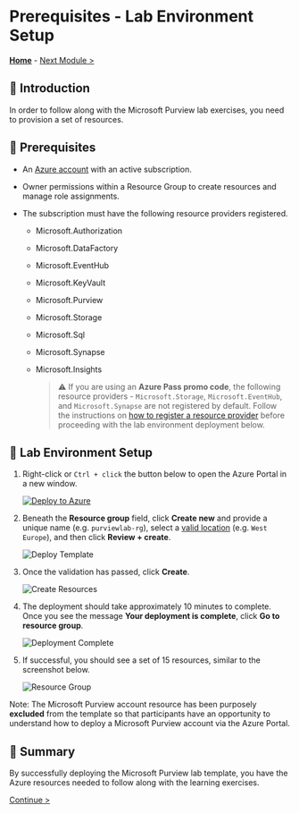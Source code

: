 # Prerequisites - Lab Environment Setup

**[Home](../README.md)** - [Next Module >](../challenge1/module01.md)

## :loudspeaker: Introduction

In order to follow along with the Microsoft Purview lab exercises, you need to provision a set of resources.

## :thinking: Prerequisites

- An [Azure account](https://azure.microsoft.com/free/) with an active subscription.
- Owner permissions within a Resource Group to create resources and manage role assignments.
- The subscription must have the following resource providers registered.

  - Microsoft.Authorization
  - Microsoft.DataFactory
  - Microsoft.EventHub
  - Microsoft.KeyVault
  - Microsoft.Purview
  - Microsoft.Storage
  - Microsoft.Sql
  - Microsoft.Synapse
  - Microsoft.Insights

    > :warning: If you are using an **Azure Pass promo code**, the following resource providers - `Microsoft.Storage`, `Microsoft.EventHub`, and `Microsoft.Synapse` are not registered by default. Follow the instructions on [how to register a resource provider](/modules/providers.md) before proceeding with the lab environment deployment below.

## :test_tube: Lab Environment Setup

1. Right-click or `Ctrl + click` the button below to open the Azure Portal in a new window.

   [![Deploy to Azure](https://aka.ms/deploytoazurebutton)](https://portal.azure.com/#create/Microsoft.Template/uri/https%3A%2F%2Fraw.githubusercontent.com%2Ftayganr%2Fpurviewlab%2Fmain%2Ftemplate%2Fazuredeploy.json)

2. Beneath the **Resource group** field, click **Create new** and provide a unique name (e.g. `purviewlab-rg`), select a [valid location](https://azure.microsoft.com/global-infrastructure/services/?products=purview&regions=all) (e.g. `West Europe`), and then click **Review + create**.

   ![Deploy Template](../images/module00/00.01-deploy-lab.png)

3. Once the validation has passed, click **Create**.

   ![Create Resources](../images/module00/00.02-deploy-create.png)

4. The deployment should take approximately 10 minutes to complete. Once you see the message **Your deployment is complete**, click **Go to resource group**.

   ![Deployment Complete](../images/module00/00.03-deploy-complete.png)

5. If successful, you should see a set of 15 resources, similar to the screenshot below.

   ![Resource Group](../images/module00/00.04-deploy-resources.png)

Note: The Microsoft Purview account resource has been purposely **excluded** from the template so that participants have an opportunity to understand how to deploy a Microsoft Purview account via the Azure Portal.

## :tada: Summary

By successfully deploying the Microsoft Purview lab template, you have the Azure resources needed to follow along with the learning exercises.

[Continue >](../challenge1/module01.md)
